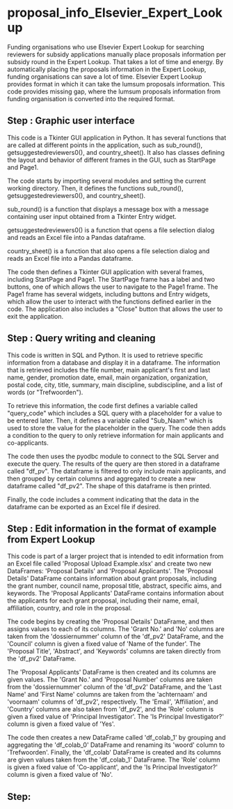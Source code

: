 # proposal_info_Elsevier_Expert_Lookup
Funding organisations who use Elsevier Expert Lookup for searching reviewers for subsidy applications manually place proposals information per subsidy round in the Expert Lookup. That takes a lot of time and energy. By automatically placing the proposals information in the Expert Lookup, funding organisations can save a lot of time. Elsevier Expert Lookup provides format in which it can take the lumsum proposals information. This code provides missing gap, where the lumsum proposals information from funding organisation is converted into the required format.

## Step : Graphic user interface

This code is a Tkinter GUI application in Python. It has several functions that are called at different points in the application, such as sub_round(), getsuggestedreviewers0(), and country_sheet(). It also has classes defining the layout and behavior of different frames in the GUI, such as StartPage and Page1.

The code starts by importing several modules and setting the current working directory. Then, it defines the functions sub_round(), getsuggestedreviewers0(), and country_sheet().

sub_round() is a function that displays a message box with a message containing user input obtained from a Tkinter Entry widget.

getsuggestedreviewers0() is a function that opens a file selection dialog and reads an Excel file into a Pandas dataframe.

country_sheet() is a function that also opens a file selection dialog and reads an Excel file into a Pandas dataframe.

The code then defines a Tkinter GUI application with several frames, including StartPage and Page1. The StartPage frame has a label and two buttons, one of which allows the user to navigate to the Page1 frame. The Page1 frame has several widgets, including buttons and Entry widgets, which allow the user to interact with the functions defined earlier in the code. The application also includes a "Close" button that allows the user to exit the application.

## Step : Query writing and cleaning
This code is written in SQL and Python. It is used to retrieve specific information from a database and display it in a dataframe. The information that is retrieved includes the file number, main applicant's first and last name, gender, promotion date, email, main organization, organization, postal code, city, title, summary, main discipline, subdiscipline, and a list of words (or "Trefwoorden").

To retrieve this information, the code first defines a variable called "query_code" which includes a SQL query with a placeholder for a value to be entered later. Then, it defines a variable called "Sub_Naam" which is used to store the value for the placeholder in the query. The code then adds a condition to the query to only retrieve information for main applicants and co-applicants.

The code then uses the pyodbc module to connect to the SQL Server and execute the query. The results of the query are then stored in a dataframe called "df_pv". The dataframe is filtered to only include main applicants, and then grouped by certain columns and aggregated to create a new dataframe called "df_pv2". The shape of this dataframe is then printed.

Finally, the code includes a comment indicating that the data in the dataframe can be exported as an Excel file if desired.

## Step : Edit information in the format of example from Expert Lookup
This code is part of a larger project that is intended to edit information from an Excel file called 'Proposal Upload Example.xlsx' and create two new DataFrames: 'Proposal Details' and 'Proposal Applicants'. The 'Proposal Details' DataFrame contains information about grant proposals, including the grant number, council name, proposal title, abstract, specific aims, and keywords. The 'Proposal Applicants' DataFrame contains information about the applicants for each grant proposal, including their name, email, affiliation, country, and role in the proposal.

The code begins by creating the 'Proposal Details' DataFrame, and then assigns values to each of its columns. The 'Grant No.' and 'No' columns are taken from the 'dossiernummer' column of the 'df_pv2' DataFrame, and the 'Council' column is given a fixed value of 'Name of the funder'. The 'Proposal Title', 'Abstract', and 'Keywords' columns are taken directly from the 'df_pv2' DataFrame.

The 'Proposal Applicants' DataFrame is then created and its columns are given values. The 'Grant No.' and 'Proposal Number' columns are taken from the 'dossiernummer' column of the 'df_pv2' DataFrame, and the 'Last Name' and 'First Name' columns are taken from the 'achternaam' and 'voornaam' columns of 'df_pv2', respectively. The 'Email', 'Affiliation', and 'Country' columns are also taken from 'df_pv2', and the 'Role' column is given a fixed value of 'Principal Investigator'. The 'Is Principal Investigator?' column is given a fixed value of 'Yes'.

The code then creates a new DataFrame called 'df_colab_1' by grouping and aggregating the 'df_colab_0' DataFrame and renaming its 'woord' column to 'Trefwoorden'. Finally, the 'df_colab' DataFrame is created and its columns are given values taken from the 'df_colab_1' DataFrame. The 'Role' column is given a fixed value of 'Co-applicant', and the 'Is Principal Investigator?' column is given a fixed value of 'No'.

## Step: 




